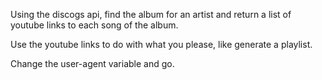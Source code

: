 Using the discogs api, find the album for an artist and return a list of youtube links to each song of the album.

Use the youtube links to do with what you please, like generate a playlist.

Change the user-agent variable and go. 
